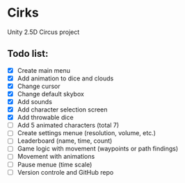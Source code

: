 # Cirks
Unity 2.5D Circus project

## Todo list:
- [x] Create main menu
- [x] Add animation to dice and clouds
- [x] Change cursor
- [x] Change default skybox
- [x] Add sounds
- [x] Add character selection screen
- [x] Add throwable dice
- [ ] Add 5 animated characters (total 7)
- [ ] Create settings menue (resolution, volume, etc.)
- [ ] Leaderboard (name, time, count)
- [ ] Game logic with movement (waypoints or path findings)
- [ ] Movement with animations
- [ ] Pause menue (time scale)
- [ ] Version controle and GitHub repo